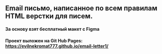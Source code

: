 ## Email письмо, написанное по всем правилам HTML верстки для писем. 
#### За основу взят бесплатный макет с Figma 

#### Проект выложен на Git Hub Pages: https://evilnekromat777.github.io/email-letter1/
